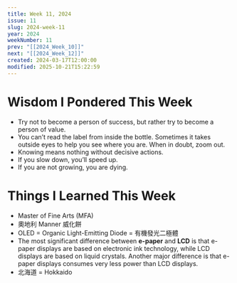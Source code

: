 ```yaml
---
title: Week 11, 2024
issue: 11
slug: 2024-week-11
year: 2024
weekNumber: 11
prev: "[[2024_Week_10]]"
next: "[[2024_Week_12]]"
created: 2024-03-17T12:00:00
modified: 2025-10-21T15:22:59
---
```


# Wisdom I Pondered This Week

* Try not to become a person of success, but rather try to become a person of value.
* You can’t read the label from inside the bottle. Sometimes it takes outside eyes to help you see where you are. When in doubt, zoom out.
* Knowing means nothing without decisive actions.
* If you slow down, you’ll speed up.
* If you are not growing, you are dying.

# Things I Learned This Week

* Master of Fine Arts (MFA)
* 奧地利 Manner 威化餅
* OLED = Organic Light-Emitting Diode = 有機發光二極體
* The most significant difference between **e-paper** and **LCD** is that e-paper displays are based on electronic ink technology, while LCD displays are based on liquid crystals. Another major difference is that e-paper displays consumes very less power than LCD displays.
* 北海道 = Hokkaido
